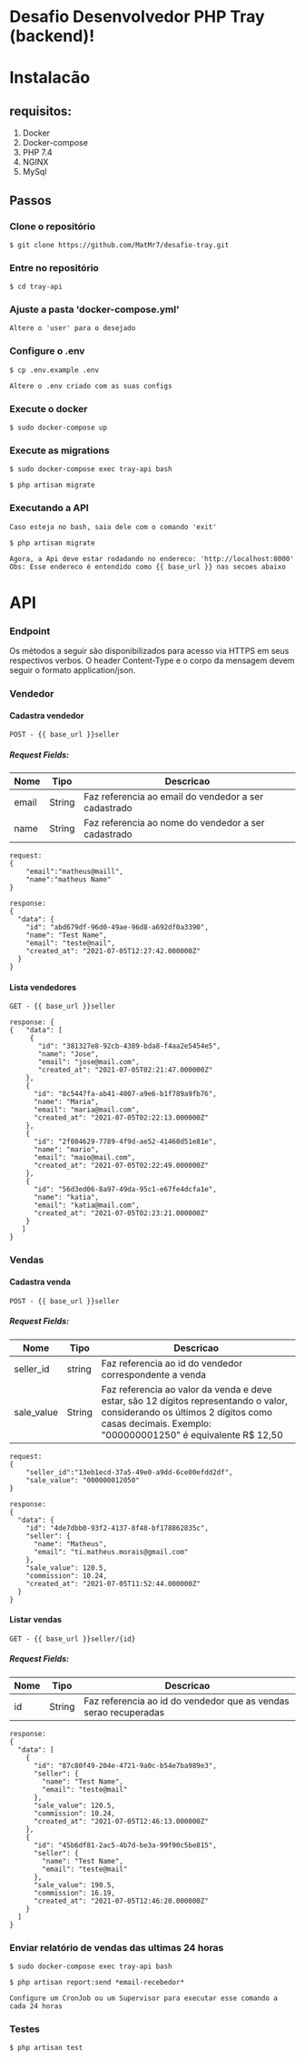 # Desafio Desenvolvedor PHP Tray (backend)!

# Instalacão
## requisitos:
1. Docker
2. Docker-compose
3. PHP 7.4
4. NGINX
5. MySql

## Passos

### Clone o repositório
```
$ git clone https://github.com/MatMr7/desafio-tray.git
```
### Entre no repositório

```
$ cd tray-api
```

### Ajuste a pasta 'docker-compose.yml'
```
Altere o 'user' para o desejado
```
### Configure o .env
```
$ cp .env.example .env
```
```
Altere o .env criado com as suas configs
```
### Execute o docker
```
$ sudo docker-compose up
```

### Execute as migrations
```
$ sudo docker-compose exec tray-api bash
```
```
$ php artisan migrate
```

### Executando a API
```
Caso esteja no bash, saia dele com o comando 'exit'
```
```
$ php artisan migrate
```
```
Agora, a Api deve estar rodadando no endereco: 'http://localhost:8000'
Obs: Esse endereco é entendido como {{ base_url }} nas secoes abaixo
```

# API

### Endpoint
Os métodos a seguir são disponibilizados para acesso via HTTPS em seus respectivos verbos. O header Content-Type e o corpo da mensagem devem seguir o formato application/json.

### Vendedor

#### Cadastra vendedor
```
POST - {{ base_url }}seller
```
##### Request Fields:

| Nome  |  Tipo  | Descricao
| ------------------- | ------------------- |--------------|
|  email |  String | Faz referencia ao email do vendedor a ser cadastrado|
|  name |  String | Faz referencia ao nome do vendedor a ser cadastrado|
```
request:
{
	"email":"matheus@maill",
	"name":"matheus Name"
}

response:
{
  "data": {
    "id": "abd679df-96d0-49ae-96d8-a692df0a3390",
    "name": "Test Name",
    "email": "teste@nail",
    "created_at": "2021-07-05T12:27:42.000000Z"
  }
}
```
#### Lista vendedores
```
GET - {{ base_url }}seller
```
```
response: {
{	"data": [
     {
	   "id": "381327e8-92cb-4389-bda8-f4aa2e5454e5",
	   "name": "Jose",
	   "email": "jose@mail.com",
	   "created_at": "2021-07-05T02:21:47.000000Z"
    },
    {
      "id": "8c5447fa-ab41-4007-a9e6-b1f789a9fb76",
      "name": "Maria",
      "email": "maria@mail.com",
      "created_at": "2021-07-05T02:22:13.000000Z"
    },
    {
      "id": "2f084629-7789-4f9d-ae52-41460d51e81e",
      "name": "mario",
      "email": "maio@mail.com",
      "created_at": "2021-07-05T02:22:49.000000Z"
    },
    {
      "id": "56d3ed06-8a97-49da-95c1-e67fe4dcfa1e",
      "name": "katia",
      "email": "katia@mail.com",
      "created_at": "2021-07-05T02:23:21.000000Z"
    }
   ]
}
```

### Vendas

#### Cadastra venda
```
POST - {{ base_url }}seller
```
##### Request Fields:

| Nome  |  Tipo  | Descricao
| ------------------- | ------------------- |--------------|
|  seller_id |  string | Faz referencia ao id do vendedor correspondente a venda
|  sale_value |  String | Faz referencia ao valor da venda e deve estar, são 12 dígitos representando o valor, considerando os últimos 2 dígitos como casas decimais. Exemplo: "000000001250" é equivalente R$ 12,50 |
```
request:
{
	"seller_id":"13eb1ecd-37a5-49e0-a9dd-6ce00efdd2df",
	"sale_value": "000000012050"
}

response:
{
  "data": {
    "id": "4de7dbb0-93f2-4137-8f48-bf178862835c",
    "seller": {
      "name": "Matheus",
      "email": "ti.matheus.morais@gmail.com"
    },
    "sale_value": 120.5,
    "commission": 10.24,
    "created_at": "2021-07-05T11:52:44.000000Z"
  }
}
```

#### Listar vendas
```
GET - {{ base_url }}seller/{id}
```
##### Request Fields:
| Nome  |  Tipo  | Descricao
| ------------------- | ------------------- |--------------|
|  id |  String | Faz referencia ao id do vendedor que as vendas serao recuperadas|

```
response:
{
  "data": [
    {
      "id": "87c80f49-204e-4721-9a0c-b54e7ba989e3",
      "seller": {
        "name": "Test Name",
        "email": "teste@mail"
      },
      "sale_value": 120.5,
      "commission": 10.24,
      "created_at": "2021-07-05T12:46:13.000000Z"
    },
    {
      "id": "45b6df81-2ac5-4b7d-be3a-99f90c5be815",
      "seller": {
        "name": "Test Name",
        "email": "teste@mail"
      },
      "sale_value": 190.5,
      "commission": 16.19,
      "created_at": "2021-07-05T12:46:20.000000Z"
    }
  ]
}
```

### Enviar relatório de vendas das ultimas 24 horas
```
$ sudo docker-compose exec tray-api bash
```
```
$ php artisan report:send *email-recebedor*
```
```
Configure um CronJob ou um Supervisor para executar esse comando a cada 24 horas
```

### Testes

```
$ php artisan test
```
